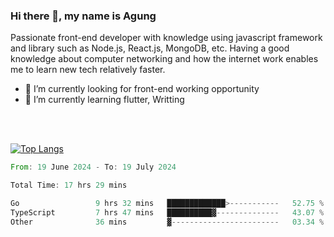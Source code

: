 ### Hi there 👋, my name is Agung
Passionate front-end developer with knowledge using javascript framework and library such as Node.js, React.js, MongoDB, etc. Having a good knowledge about computer networking and how the internet work enables me to learn new tech relatively faster.

<!--
**agungfir98/agungfir98** is a ✨ _special_ ✨ repository because its `README.md` (this file) appears on your GitHub profile.
-->

- 🔭 I’m currently looking for front-end working opportunity
- 🌱 I’m currently learning flutter, Writting
<br/>
<br/>

[![Top Langs](https://github-readme-stats.vercel.app/api/top-langs/?username=agungfir98&langs_count=5)](https://github.com/anuraghazra/github-readme-stats)

<!--START_SECTION:waka-->

```rust
From: 19 June 2024 - To: 19 July 2024

Total Time: 17 hrs 29 mins

Go                 9 hrs 32 mins   █████████████>-----------   52.75 %
TypeScript         7 hrs 47 mins   ██████████▓--------------   43.07 %
Other              36 mins         ▓------------------------   03.34 %
```

<!--END_SECTION:waka-->
